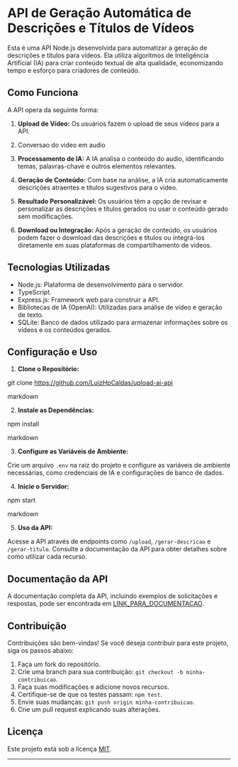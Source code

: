 # API de Geração Automática de Descrições e Títulos de Vídeos

Esta é uma API Node.js desenvolvida para automatizar a geração de descrições e títulos para vídeos. Ela utiliza algoritmos de Inteligência Artificial (IA) para criar conteúdo textual de alta qualidade, economizando tempo e esforço para criadores de conteúdo.

## Como Funciona

A API opera da seguinte forma:

1. **Upload de Vídeo:** Os usuários fazem o upload de seus vídeos para a API.

2. Conversao do video em audio

3. **Processamento de IA:** A IA analisa o conteúdo do audio, identificando temas, palavras-chave e outros elementos relevantes.

4. **Geração de Conteúdo:** Com base na análise, a IA cria automaticamente descrições atraentes e títulos sugestivos para o vídeo.

5. **Resultado Personalizável:** Os usuários têm a opção de revisar e personalizar as descrições e títulos gerados ou usar o conteúdo gerado sem modificações.

6. **Download ou Integração:** Após a geração de conteúdo, os usuários podem fazer o download das descrições e títulos ou integrá-los diretamente em suas plataformas de compartilhamento de vídeos.

## Tecnologias Utilizadas

- Node.js: Plataforma de desenvolvimento para o servidor.
- TypeScript.
- Express.js: Framework web para construir a API.
- Bibliotecas de IA (OpenAI): Utilizadas para análise de vídeo e geração de texto.
- SQLite: Banco de dados utilizado para armazenar informações sobre os vídeos e os conteúdos gerados.

## Configuração e Uso

1. **Clone o Repositório:**

git clone https://github.com/LuizHpCaldas/upload-ai-api

markdown


2. **Instale as Dependências:**

npm install

markdown


3. **Configure as Variáveis de Ambiente:**

Crie um arquivo `.env` na raiz do projeto e configure as variáveis de ambiente necessárias, como credenciais de IA e configurações de banco de dados.

4. **Inicie o Servidor:**

npm start

markdown


5. **Uso da API:**

Acesse a API através de endpoints como `/upload`, `/gerar-descricao` e `/gerar-titulo`. Consulte a documentação da API para obter detalhes sobre como utilizar cada recurso.

## Documentação da API

A documentação completa da API, incluindo exemplos de solicitações e respostas, pode ser encontrada em [LINK_PARA_DOCUMENTACAO](https://link-para-documentacao-api.com).

## Contribuição

Contribuições são bem-vindas! Se você deseja contribuir para este projeto, siga os passos abaixo:

1. Faça um fork do repositório.
2. Crie uma branch para sua contribuição: `git checkout -b minha-contribuicao`.
3. Faça suas modificações e adicione novos recursos.
4. Certifique-se de que os testes passam: `npm test`.
5. Envie suas mudanças: `git push origin minha-contribuicao`.
6. Crie um pull request explicando suas alterações.

## Licença

Este projeto está sob a licença [MIT](LICENSE.md).

---
